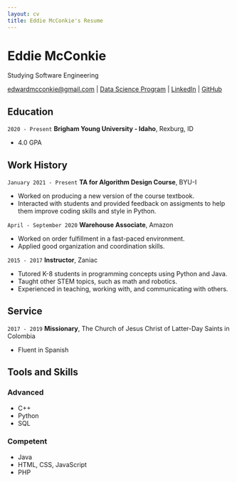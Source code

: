 ```yaml
---
layout: cv
title: Eddie McConkie's Resume
---
```

# Eddie McConkie
Studying Software Engineering

<div id="webaddress">
<a href="edwardmcconkie@gmail.com">edwardmcconkie@gmail.com</a>
| <a href="https://byuidatascience.github.io/development.html">Data Science Program</a>
| <a href="https://www.linkedin.com/in/edward-mcconkie/">LinkedIn</a>
| <a href="https://github.com/eddiemcconkie/">GitHub</a>
</div>

<!-- https://www.monique.tech/the-art-of-markdown -->

## Education

`2020 - Present`
__Brigham Young University - Idaho__, Rexburg, ID
- 4.0 GPA


## Work History

`January 2021 - Present`
__TA for Algorithm Design Course__, BYU-I

- Worked on producing a new version of the course textbook.
- Interacted with students and provided feedback on assigments to help them improve coding skills and style in Python.

`April - September 2020`
__Warehouse Associate__, Amazon
- Worked on order fulfillment in a fast-paced environment.
- Applied good organization and coordination skills.

`2015 - 2017`
__Instructor__, Zaniac

- Tutored K-8 students in programming concepts using Python and Java.
- Taught other STEM topics, such as math and robotics.
- Experienced in teaching, working with, and communicating with others.


## Service

`2017 - 2019`
__Missionary__, The Church of Jesus Christ of Latter-Day Saints in Colombia
- Fluent in Spanish


## Tools and Skills
### Advanced
- C++
- Python
- SQL

### Competent
- Java
- HTML, CSS, JavaScript
- PHP

<!-- ### Footer

Last updated: March 2021 -->


